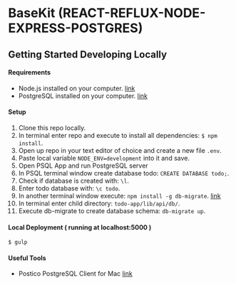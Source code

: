# BaseKit (REACT-REFLUX-NODE-EXPRESS-POSTGRES)

## Getting Started Developing Locally

#### Requirements
- Node.js installed on your computer. [link](http://blog.teamtreehouse.com/install-node-js-npm-mac)
- PostgreSQL installed on your computer. [link](http://postgresapp.com/)

#### Setup
1. Clone this repo locally.
2. In terminal enter repo and execute to install all dependencies: `$ npm install`.
3. Open up repo in your text editor of choice and create a new file `.env`.
4. Paste local variable `NODE_ENV=development` into it and save.
5. Open PSQL App and run PostgreSQL server
6. In PSQL terminal window create database todo: `CREATE DATABASE todo;`.
7. Check if database is created with: `\l`.
8. Enter todo database with: `\c todo`.
8. In another terminal window execute: `npm install -g db-migrate`. [link](https://github.com/db-migrate/node-db-migrate)
10. In terminal enter child directory: `todo-app/lib/api/db/`.
11. Execute db-migrate to create database schema: `db-migrate up`.

#### Local Deployment ( running at localhost:5000 )

```
$ gulp
```

#### Useful Tools
- Postico PostgreSQL Client for Mac [link](https://eggerapps.at/postico/)
